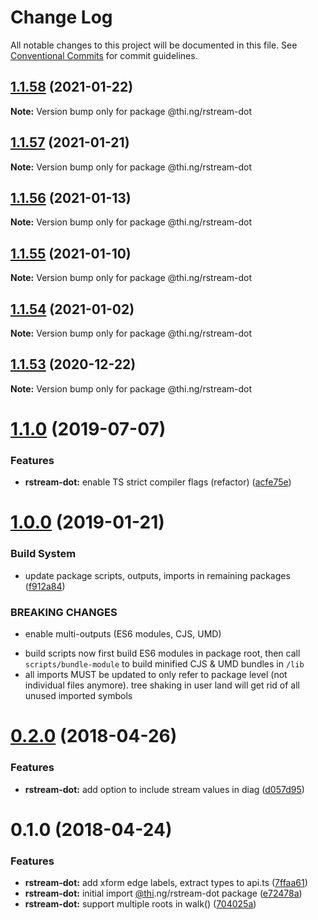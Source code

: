 # Change Log

All notable changes to this project will be documented in this file.
See [Conventional Commits](https://conventionalcommits.org) for commit guidelines.

## [1.1.58](https://github.com/thi-ng/umbrella/compare/@thi.ng/rstream-dot@1.1.57...@thi.ng/rstream-dot@1.1.58) (2021-01-22)

**Note:** Version bump only for package @thi.ng/rstream-dot





## [1.1.57](https://github.com/thi-ng/umbrella/compare/@thi.ng/rstream-dot@1.1.56...@thi.ng/rstream-dot@1.1.57) (2021-01-21)

**Note:** Version bump only for package @thi.ng/rstream-dot





## [1.1.56](https://github.com/thi-ng/umbrella/compare/@thi.ng/rstream-dot@1.1.55...@thi.ng/rstream-dot@1.1.56) (2021-01-13)

**Note:** Version bump only for package @thi.ng/rstream-dot





## [1.1.55](https://github.com/thi-ng/umbrella/compare/@thi.ng/rstream-dot@1.1.54...@thi.ng/rstream-dot@1.1.55) (2021-01-10)

**Note:** Version bump only for package @thi.ng/rstream-dot





## [1.1.54](https://github.com/thi-ng/umbrella/compare/@thi.ng/rstream-dot@1.1.53...@thi.ng/rstream-dot@1.1.54) (2021-01-02)

**Note:** Version bump only for package @thi.ng/rstream-dot





## [1.1.53](https://github.com/thi-ng/umbrella/compare/@thi.ng/rstream-dot@1.1.52...@thi.ng/rstream-dot@1.1.53) (2020-12-22)

**Note:** Version bump only for package @thi.ng/rstream-dot





# [1.1.0](https://github.com/thi-ng/umbrella/compare/@thi.ng/rstream-dot@1.0.26...@thi.ng/rstream-dot@1.1.0) (2019-07-07)

### Features

* **rstream-dot:** enable TS strict compiler flags (refactor) ([acfe75e](https://github.com/thi-ng/umbrella/commit/acfe75e))

# [1.0.0](https://github.com/thi-ng/umbrella/compare/@thi.ng/rstream-dot@0.2.64...@thi.ng/rstream-dot@1.0.0) (2019-01-21)

### Build System

* update package scripts, outputs, imports in remaining packages ([f912a84](https://github.com/thi-ng/umbrella/commit/f912a84))

### BREAKING CHANGES

* enable multi-outputs (ES6 modules, CJS, UMD)

- build scripts now first build ES6 modules in package root, then call
  `scripts/bundle-module` to build minified CJS & UMD bundles in `/lib`
- all imports MUST be updated to only refer to package level
  (not individual files anymore). tree shaking in user land will get rid of
  all unused imported symbols

<a name="0.2.0"></a>
# [0.2.0](https://github.com/thi-ng/umbrella/compare/@thi.ng/rstream-dot@0.1.2...@thi.ng/rstream-dot@0.2.0) (2018-04-26)

### Features

* **rstream-dot:** add option to include stream values in diag ([d057d95](https://github.com/thi-ng/umbrella/commit/d057d95))

<a name="0.1.0"></a>
# 0.1.0 (2018-04-24)

### Features

* **rstream-dot:** add xform edge labels, extract types to api.ts ([7ffaa61](https://github.com/thi-ng/umbrella/commit/7ffaa61))
* **rstream-dot:** initial import [@thi](https://github.com/thi).ng/rstream-dot package ([e72478a](https://github.com/thi-ng/umbrella/commit/e72478a))
* **rstream-dot:** support multiple roots in walk() ([704025a](https://github.com/thi-ng/umbrella/commit/704025a))
